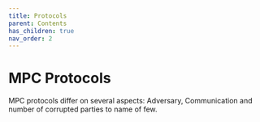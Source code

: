 ```yaml
---
title: Protocols
parent: Contents
has_children: true
nav_order: 2
---
```


# MPC Protocols


MPC protocols differ on several aspects: Adversary, Communication and number of corrupted parties to name of few. 